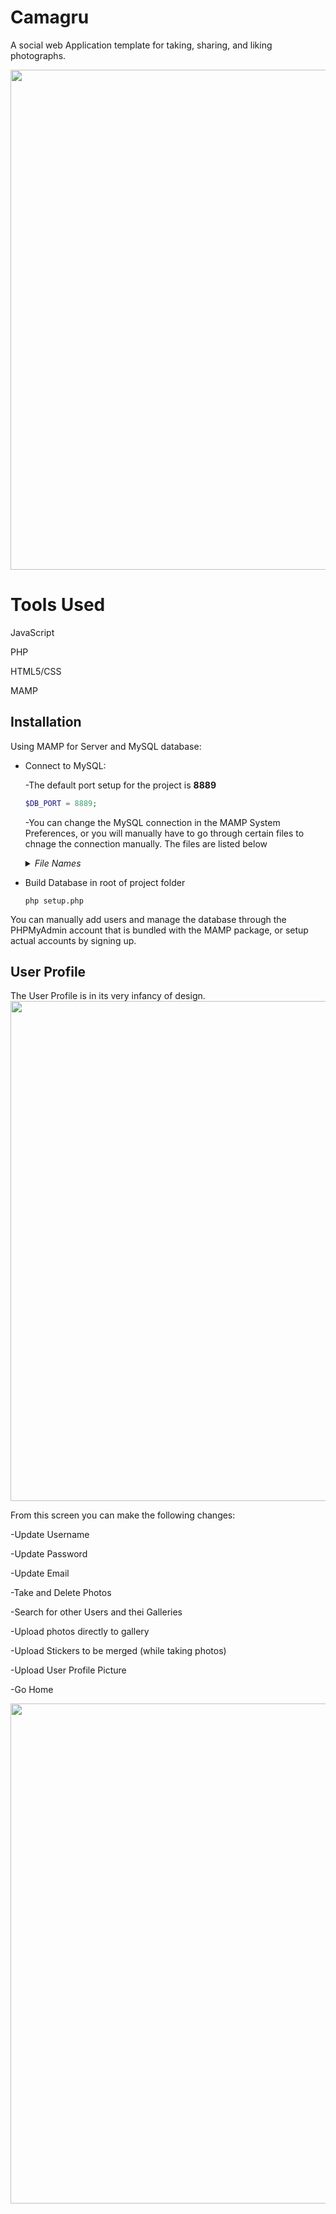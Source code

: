 # Camagru
A social web Application template for taking, sharing, and liking photographs.

<img src="https://i.ibb.co/MR353Hr/Screen-Shot-2019-04-08-at-8-37-19-PM.png" width="800" />

# Tools Used
<p>JavaScript</p>
<p>PHP</p>
<p>HTML5/CSS</p>
<p>MAMP</p>

## Installation
Using MAMP for Server and MySQL database:
- Connect to MySQL:

  -The default port setup for the project is **8889**
  ```php
  $DB_PORT = 8889;
  ```
  -You can change the MySQL connection in the MAMP System Preferences, or you will manually have to go through certain files to chnage the connection manually. The files are listed below
  <details>
  <summary>
  <i>File Names</i>
  </summary>
  <p>avatar_load.php</p>
  <p>check_forgot_pass.php</p>
  <p>check_new_user.php</p>
  <p>comment.php</p>
  <p>database.php</p>
  <p>delete_pic.php</p>
  <p>file_gall_Upload.php</p>
  <p>file_prof_Upload.php</p>
  <p>file_stick_Upload.php</p>
  <p>gallery_load.php</p>
  <p>grab_comments.php</p>
  <p>new_usr_session.php</p>
  <p>savephoto.php</p>
  <p>search.php</p>
  <p>send_likes.php</p>
  <p>sticker_load.php</p>
  <p>table_create.php</p>
  <p>usr_user_search.php</p>
  </details
- Build Database in root of project folder

  ```
  php setup.php
  ```
You can manually add users and manage the database through the PHPMyAdmin account that is bundled with the MAMP package, or setup actual accounts by signing up.

## User Profile
The User Profile is in its very infancy of design.
<img src="https://i.ibb.co/ZJ2KSLC/Screen-Shot-2019-04-08-at-10-26-13-PM.png" width="800" />

From this screen you can make the following changes:

  -Update Username
  
  -Update Password
  
  -Update Email
  
  -Take and Delete Photos
  
  -Search for other Users and thei Galleries
  
  -Upload photos directly to gallery
  
  -Upload Stickers to be merged (while taking photos)
  
  -Upload User Profile Picture
  
  -Go Home
  
  <img src="https://media.giphy.com/media/St8lXv7lRoa6g8Q4By/giphy.gif" width="800"/>
